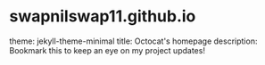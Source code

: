 # swapnilswap11.github.io
theme: jekyll-theme-minimal
title: Octocat's homepage
description: Bookmark this to keep an eye on my project updates!

